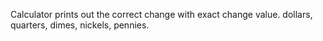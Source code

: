 Calculator prints out the correct change with exact change value.  dollars, quarters, dimes, nickels, pennies.